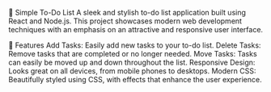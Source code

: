 📝 Simple To-Do List 
A sleek and stylish to-do list application built using React and Node.js. This project showcases modern web development techniques with an emphasis on an attractive and responsive user interface.


🚀 Features
Add Tasks: Easily add new tasks to your to-do list.
Delete Tasks: Remove tasks that are completed or no longer needed.
Move Tasks: Tasks can easily be moved up and down throughout the list.
Responsive Design: Looks great on all devices, from mobile phones to desktops.
Modern CSS: Beautifully styled using CSS, with effects that enhance the user experience.
